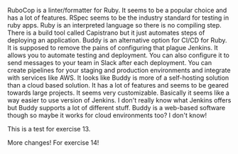 RuboCop is a linter/formatter for Ruby. It seems to be a popular choice and has a lot of features. RSpec seems to be the industry standard for testing in ruby apps. Ruby is an interpreted language so there is no compiling step. There is a build tool called Capistrano but it just automates steps of deploying an application.
Buddy is an alternative option for CI/CD for Ruby. It is supposed to remove the pains of configuring that plague Jenkins. It allows you to automate testing and deployment. You can also configure it to send messages to your team in Slack after each deployment. You can create pipelines for your staging and production environments and integrate with services like AWS.
It looks like Buddy is more of a self-hosting solution than a cloud based solution. It has a lot of features and seems to be geared towards large projects. It seems very customizable. Basically it seems like a way easier to use version of Jenkins. I don't really know what Jenkins offers but Buddy supports a lot of different stuff. Buddy is a web-based software though so maybe it works for cloud environments too? I don't know!

This is a test for exercise 13.

More changes! For exercise 14!
